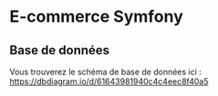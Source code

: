 # E-commerce Symfony 

## Base de données
Vous trouverez le schéma de base de données ici : https://dbdiagram.io/d/61643981940c4c4eec8f40a5


